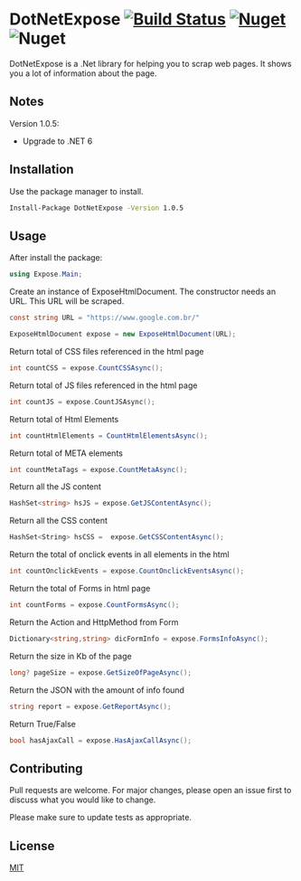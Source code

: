# DotNetExpose [![Build Status](https://travis-ci.org/joao2391/DotNetExpose.svg?branch=master)](https://travis-ci.org/joao2391/DotNetExpose) [![Nuget](https://img.shields.io/nuget/v/DotNetExpose)](https://www.nuget.org/packages/DotNetExpose/) ![Nuget](https://img.shields.io/nuget/dt/DotNetExpose)

DotNetExpose is a .Net library for helping you to scrap web pages. It shows you a lot of information about the page.

## Notes
Version 1.0.5:

- Upgrade to .NET 6

## Installation

Use the package manager to install.

```bash
Install-Package DotNetExpose -Version 1.0.5
```

## Usage

After install the package:
```C#
using Expose.Main;
```

Create an instance of ExposeHtmlDocument. The constructor needs an URL. This URL will be scraped.
```C#
const string URL = "https://www.google.com.br/"

ExposeHtmlDocument expose = new ExposeHtmlDocument(URL);
```
 
Return total of CSS files referenced in the html page
```C#
int countCSS = expose.CountCSSAsync();
```
Return total of JS files referenced in the html page
```C
int countJS = expose.CountJSAsync();
```
Return total of Html Elements
```C#
int countHtmlElements = CountHtmlElementsAsync();
```
Return total of META elements
```C#
int countMetaTags = expose.CountMetaAsync();
```
Return all the JS content
```C#
HashSet<string> hsJS = expose.GetJSContentAsync();
```
Return all the CSS content
```C#
HashSet<String> hsCSS =  expose.GetCSSContentAsync();
```
Return the total of onclick events in all elements in the html
```C#
int countOnclickEvents = expose.CountOnclickEventsAsync();
```
Return the total of Forms in html page
```C#
int countForms = expose.CountFormsAsync();
```
Return the Action and HttpMethod from Form
```C#
Dictionary<string,string> dicFormInfo = expose.FormsInfoAsync();
```
Return the size in Kb of the page
```C#
long? pageSize = expose.GetSizeOfPageAsync();
```
Return the JSON with the amount of info found
```C#
string report = expose.GetReportAsync();
```
Return True/False 
```C#
bool hasAjaxCall = expose.HasAjaxCallAsync();
```

## Contributing
Pull requests are welcome. For major changes, please open an issue first to discuss what you would like to change.

Please make sure to update tests as appropriate.

## License
[MIT](https://choosealicense.com/licenses/mit/)
